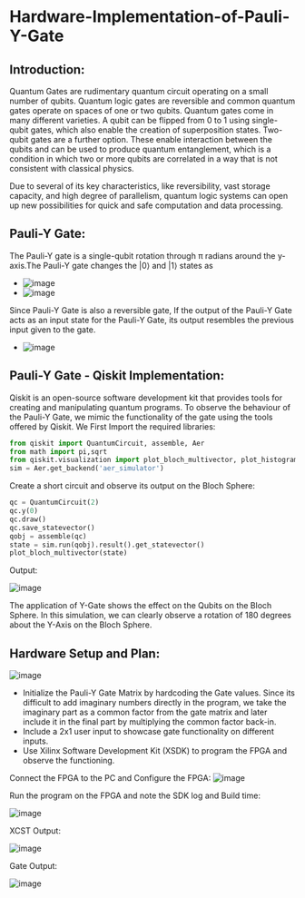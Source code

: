# Hardware-Implementation-of-Pauli-Y-Gate
## Introduction:
Quantum Gates are rudimentary quantum circuit operating on a small 
number of qubits. Quantum logic gates are reversible and common
quantum gates operate on spaces of one or two qubits.
Quantum gates come in many different varieties. A qubit can be flipped 
from 0 to 1 using single-qubit gates, which also enable the creation of 
superposition states.
Two-qubit gates are a further option. These enable interaction between 
the qubits and can be used to produce quantum entanglement, which is
a condition in which two or more qubits are correlated in a way that is 
not consistent with classical physics.

Due to several of its key characteristics, like reversibility, vast storage 
capacity, and high degree of parallelism, quantum logic systems can 
open up new possibilities for quick and safe computation and data 
processing.

## Pauli-Y Gate:
The Pauli-Y gate is a single-qubit rotation through π radians around the y-axis.The Pauli-Y gate changes the |0⟩ and |1⟩ states as
- ![image](https://user-images.githubusercontent.com/123441538/221490293-a85aa59a-2b41-4bd5-a6ec-4ec6de61ac16.png)
- ![image](https://user-images.githubusercontent.com/123441538/221490410-b69466ef-b7f1-43e5-9950-81a84df3d990.png)

Since Pauli-Y Gate is also a reversible gate, If the output of the Pauli-Y 
Gate acts as an input state for the Pauli-Y Gate, its output resembles the 
previous input given to the gate.
- ![image](https://user-images.githubusercontent.com/123441538/221491360-4c204067-26dc-4159-88f5-f48606c9e841.png)

## Pauli-Y Gate - Qiskit Implementation:
Qiskit is an open-source software development kit that provides tools for 
creating and manipulating quantum programs. To observe the behaviour 
of the Pauli-Y Gate, we mimic the functionality of the gate using the tools 
offered by Qiskit.
We First Import the required libraries:
```python
from qiskit import QuantumCircuit, assemble, Aer
from math import pi,sqrt
from qiskit.visualization import plot_bloch_multivector, plot_histogram
sim = Aer.get_backend('aer_simulator')
```
Create a short circuit and observe its output on the Bloch Sphere:
```python
qc = QuantumCircuit(2)
qc.y(0)
qc.draw()
qc.save_statevector()
qobj = assemble(qc)
state = sim.run(qobj).result().get_statevector()
plot_bloch_multivector(state)
```
Output:

![image](https://user-images.githubusercontent.com/123441538/221494222-d755915e-aadf-40cf-8277-5b55343f9cb7.png)

The application of Y-Gate shows the effect on the Qubits on the Bloch 
Sphere. In this simulation, we can clearly observe a rotation of 180 
degrees about the Y-Axis on the Bloch Sphere.

## Hardware Setup and Plan:
![image](https://user-images.githubusercontent.com/123441538/221495097-24667f8c-9bd1-45e8-92ce-9e77178df7ef.png)

- Initialize the Pauli-Y Gate Matrix by hardcoding the Gate values. 
Since its difficult to add imaginary numbers directly in the program, 
we take the imaginary part as a common factor from the gate 
matrix and later include it in the final part by multiplying the 
common factor back-in.
- Include a 2x1 user input to showcase gate functionality on different inputs.
- Use Xilinx Software Development Kit (XSDK) to program the FPGA and observe the functioning.

Connect the FPGA to the PC and Configure the FPGA:
![image](https://user-images.githubusercontent.com/123441538/221495723-6f3abf65-0c5d-49ac-88d4-889947fad312.png)

Run the program on the FPGA and note the SDK log and Build time:

![image](https://user-images.githubusercontent.com/123441538/221495862-b2d0cc23-ca21-448f-864b-88689cbd18e5.png)

XCST Output:

![image](https://user-images.githubusercontent.com/123441538/221495446-82bec150-6bd4-4cb1-811c-7db8b01b3373.png)


Gate Output:

 ![image](https://user-images.githubusercontent.com/123441538/221495941-04bdf8b0-41cb-4e61-82b4-19ccae3c0d1e.png)











